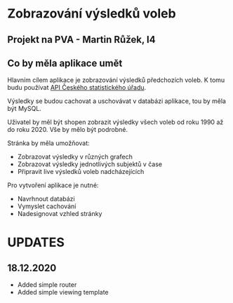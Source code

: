 # Zobrazování výsledků voleb
## Projekt na PVA - Martin Růžek, I4

## Co by měla aplikace umět
 
Hlavním cílem aplikace je zobrazování výsledků předchozích voleb. K tomu budu používat [API Českého statistického úřadu](https://www.volby.cz).

Výsledky se budou cachovat a uschovávat v databázi aplikace, tou by měla být MySQL. 

Uživatel by měl být shopen zobrazit výsledky všech voleb od roku 1990 až do roku 2020. Vše by mělo být podrobné. 

Stránka by měla umožňovat:

* Zobrazovat výsledky v různých grafech
* Zobrazovat výsledky jednotlivých subjektů v čase
* Připravit live výsledků voleb nadcházejících

Pro vytvoření aplikace je nutné:

* Navrhnout databázi
* Vymyslet cachování
* Nadesignovat vzhled stránky


# UPDATES

## 18.12.2020

* Added simple router
* Added simple viewing template